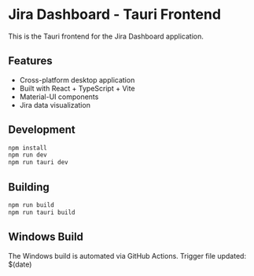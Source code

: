 # Jira Dashboard - Tauri Frontend

This is the Tauri frontend for the Jira Dashboard application.

## Features
- Cross-platform desktop application
- Built with React + TypeScript + Vite
- Material-UI components
- Jira data visualization

## Development
```bash
npm install
npm run dev
npm run tauri dev
```

## Building
```bash
npm run build
npm run tauri build
```

## Windows Build
The Windows build is automated via GitHub Actions.
Trigger file updated: $(date)
